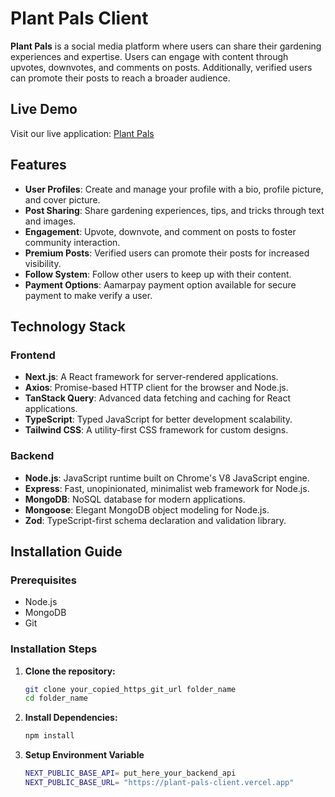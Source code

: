 # Plant Pals Client

**Plant Pals** is a social media platform where users can share their gardening experiences and expertise. Users can engage with content through upvotes, downvotes, and comments on posts. Additionally, verified users can promote their posts to reach a broader audience.

## Live Demo

Visit our live application: [Plant Pals](https://plant-pals-client.vercel.app)

## Features

- **User Profiles**: Create and manage your profile with a bio, profile picture, and cover picture.
- **Post Sharing**: Share gardening experiences, tips, and tricks through text and images.
- **Engagement**: Upvote, downvote, and comment on posts to foster community interaction.
- **Premium Posts**: Verified users can promote their posts for increased visibility.
- **Follow System**: Follow other users to keep up with their content.
- **Payment Options**: Aamarpay payment option available for secure payment to make verify a user.

## Technology Stack

### Frontend

- **Next.js**: A React framework for server-rendered applications.
- **Axios**: Promise-based HTTP client for the browser and Node.js.
- **TanStack Query**: Advanced data fetching and caching for React applications.
- **TypeScript**: Typed JavaScript for better development scalability.
- **Tailwind CSS**: A utility-first CSS framework for custom designs.

### Backend

- **Node.js**: JavaScript runtime built on Chrome's V8 JavaScript engine.
- **Express**: Fast, unopinionated, minimalist web framework for Node.js.
- **MongoDB**: NoSQL database for modern applications.
- **Mongoose**: Elegant MongoDB object modeling for Node.js.
- **Zod**: TypeScript-first schema declaration and validation library.

## Installation Guide

### Prerequisites

- Node.js
- MongoDB
- Git

### Installation Steps

1. **Clone the repository:**

   ```bash
   git clone your_copied_https_git_url folder_name
   cd folder_name
   ```

2. **Install Dependencies:**

   ```bash
   npm install
   ```

3. **Setup Environment Variable**

   ```bash
   NEXT_PUBLIC_BASE_API= put_here_your_backend_api
   NEXT_PUBLIC_BASE_URL= "https://plant-pals-client.vercel.app"
   ```
